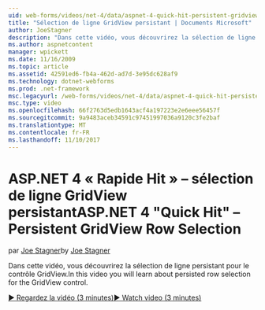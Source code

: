 ```yaml
---
uid: web-forms/videos/net-4/data/aspnet-4-quick-hit-persistent-gridview-row-selection
title: "Sélection de ligne GridView persistant | Documents Microsoft"
author: JoeStagner
description: "Dans cette vidéo, vous découvrirez la sélection de ligne persistant pour le contrôle GridView."
ms.author: aspnetcontent
manager: wpickett
ms.date: 11/16/2009
ms.topic: article
ms.assetid: 42591ed6-fb4a-462d-ad7d-3e95dc628af9
ms.technology: dotnet-webforms
ms.prod: .net-framework
msc.legacyurl: /web-forms/videos/net-4/data/aspnet-4-quick-hit-persistent-gridview-row-selection
msc.type: video
ms.openlocfilehash: 66f2763d5edb1643acf4a197223e2e6eee56457f
ms.sourcegitcommit: 9a9483aceb34591c97451997036a9120c3fe2baf
ms.translationtype: MT
ms.contentlocale: fr-FR
ms.lasthandoff: 11/10/2017
---
```

<a name="aspnet-4-quick-hit--persistent-gridview-row-selection"></a><span data-ttu-id="599b6-103">ASP.NET 4 « Rapide Hit » – sélection de ligne GridView persistant</span><span class="sxs-lookup"><span data-stu-id="599b6-103">ASP.NET 4 "Quick Hit" – Persistent GridView Row Selection</span></span>
====================
<span data-ttu-id="599b6-104">par [Joe Stagner](https://github.com/JoeStagner)</span><span class="sxs-lookup"><span data-stu-id="599b6-104">by [Joe Stagner](https://github.com/JoeStagner)</span></span>

<span data-ttu-id="599b6-105">Dans cette vidéo, vous découvrirez la sélection de ligne persistant pour le contrôle GridView.</span><span class="sxs-lookup"><span data-stu-id="599b6-105">In this video you will learn about persisted row selection for the GridView control.</span></span> 

[<span data-ttu-id="599b6-106">&#9654; Regardez la vidéo (3 minutes)</span><span class="sxs-lookup"><span data-stu-id="599b6-106">&#9654; Watch video (3 minutes)</span></span>](https://channel9.msdn.com/Blogs/ASP-NET-Site-Videos/aspnet-4-quick-hit-persistent-gridview-row-selection)
